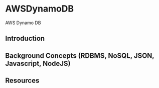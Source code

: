 # AWSDynamoDB

AWS Dynamo DB

## Introduction

## Background Concepts (RDBMS, NoSQL, JSON, Javascript, NodeJS)

## Resources
